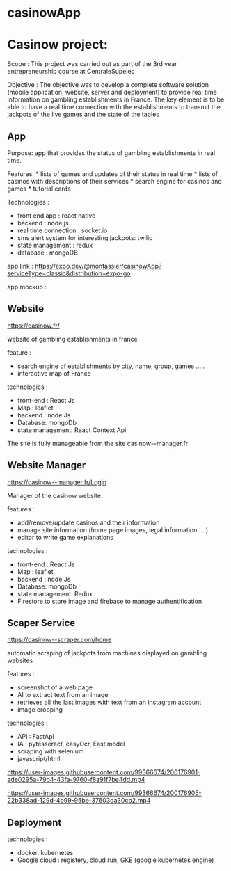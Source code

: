 # casinowApp




# Casinow project: 

Scope : This project was carried out as part of the 3rd year entrepreneurship course at CentraleSupelec

Objective : The objective was to develop a complete software solution (mobile application, website, server and deployment) to provide real time information on gambling establishments in France. The key element is to be able to have a real time connection with the establishments to transmit the jackpots of the live games and the state of the tables



## App 

Purpose: app that provides the status of gambling establishments in real time.

Features: 
    * lists of games and updates of their status in real time
    * lists of casinos with descriptions of their services
    * search engine for casinos and games
    * tutorial cards
        
Technologies : 
  * front end app : react native
  * backend : node js 
  * real time connection : socket.io 
  * sms alert system for interesting jackpots: twilio
  * state management : redux
  * database : mongoDB

app link : https://expo.dev/@montassier/casinowApp?serviceType=classic&distribution=expo-go

app mockup : 






## Website 


https://casinow.fr/

website of gambling establishments in france

feature : 
   * search engine of establishments by city, name, group, games .....
   * interactive map of France

technologies :

   * front-end : React Js 
   * Map : leaflet
   * backend : node Js
   * Database: mongoDb 
   * state management: React Context Api

The site is fully manageable from the site casinow--manager.fr



## Website Manager 

https://casinow--manager.fr/Login

Manager of the casinow website. 

features : 
   * add/remove/update casinos and their information 
   * manage site information (home page images, legal information ....)
   * editor to write game explanations 

technologies : 
   * front-end : React Js 
   * Map : leaflet
   * backend : node Js
   * Database: mongoDb 
   * state management: Redux
   * Firestore to store image and firebase to manage authentification





## Scaper Service 

https://casinow--scraper.com/home

automatic scraping of jackpots from machines displayed on gambling websites

features : 
   * screenshot of a web page
   * AI to extract text from an image 
   * retrieves all the last images with text from an instagram account
   * image cropping

technologies : 
   * API : FastApi
   * IA : pytesseract, easyOcr, East model 
   * scraping with selenium
   * javascript/html


https://user-images.githubusercontent.com/99366674/200176901-ade0295a-79b4-43fa-9760-f8a91f7be4dd.mp4



https://user-images.githubusercontent.com/99366674/200176905-22b338ad-129d-4b99-95be-37603da30cb2.mp4


## Deployment 


technologies : 
   * docker, kubernetes
   * Google cloud : registery, cloud run, GKE (google kubernetes engine)











